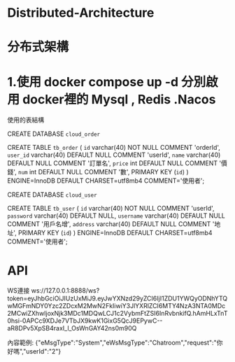 # Distributed-Architecture
# 分布式架構

# 1.使用 docker compose up -d 分別啟用 docker裡的 Mysql , Redis .Nacos

使用的表結構

CREATE DATABASE `cloud_order`

CREATE TABLE `tb_order` (
  `id` varchar(40) NOT NULL COMMENT 'orderId',
  `user_id` varchar(40) DEFAULT NULL COMMENT 'userId',
  `name` varchar(40) DEFAULT NULL COMMENT '訂單名',
  `price` int DEFAULT NULL COMMENT '價錢',
  `num` int DEFAULT NULL COMMENT '數',
  PRIMARY KEY (`id`)
) ENGINE=InnoDB DEFAULT CHARSET=utf8mb4 COMMENT='使用者';

CREATE DATABASE `cloud_user` 

CREATE TABLE `tb_user` (
  `id` varchar(40) NOT NULL COMMENT 'userId',
  `password` varchar(40) DEFAULT NULL,
  `username` varchar(40) DEFAULT NULL COMMENT '用戶名增',
  `address` varchar(40) DEFAULT NULL COMMENT '地址',
  PRIMARY KEY (`id`)
) ENGINE=InnoDB DEFAULT CHARSET=utf8mb4 COMMENT='使用者';


# API
WS連接
ws://127.0.0.1:8888/ws?token=eyJhbGciOiJIUzUxMiJ9.eyJwYXNzd29yZCI6IjI1ZDU1YWQyODNhYTQwMGFmNDY0Yzc2ZDcxM2MwN2FkIiwiY3JlYXRlZCI6MTY4NzA3NTA0MDc2MCwiZXhwIjoxNjk3MDc1MDQwLCJ1c2VybmFtZSI6InRvbnkifQ.hAmHLxTnT0hsi-0APCc9XDJe7VTbJX9kwK1GixG5QcJ9EPywC--aR8DPv5XpSB4raxI_l_OsWnGAY42ns0m90Q

內容範例:
{"eMsgType":"System","eWsMsgType":"Chatroom","request":"你好嗎","userId":"2"}



